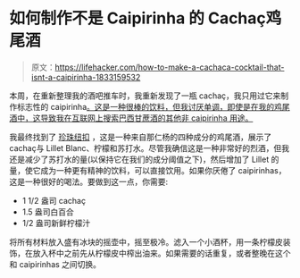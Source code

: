 # 如何制作不是 Caipirinha 的 Cachaç鸡尾酒

> 原文：<https://lifehacker.com/how-to-make-a-cachaca-cocktail-that-isnt-a-caipirinha-1833159532>

本周，在重新整理我的酒吧推车时，我重新发现了一瓶 cachaç，我只用过它来制作标志性的 caipirinha[。这是一种很棒的饮料，但我讨厌单调，即使是在我的鸡尾酒中，这导致我在互联网上搜索巴西甘蔗酒的其他非 caipirinha 用途。](https://lifehacker.com/3-ingredient-happy-hour-a-summery-caipirinha-1825608451)



我最终找到了 [珍珠纽扣](https://www.epicurious.com/recipes/food/views/pearl-button-350148) ，这是一种来自那仁杨的四种成分的鸡尾酒，展示了 cachaç与 Lillet Blanc、柠檬和苏打水。尽管我确信这是一种非常好的烈酒，但我还是减少了苏打水的量(以保持它在我们的成分阈值之下)，然后增加了 Lillet 的量，使它成为一种更有精神的饮料，可以直接饮用。如果你厌倦了 caipirinhas，这是一种很好的喝法。要做到这一点，你需要:

*   1 1/2 盎司 cachaç
*   1.5 盎司白百合
*   1/2 盎司新鲜柠檬汁

将所有材料放入盛有冰块的摇壶中，摇至极冷。滤入一个小酒杯，用一条柠檬皮装饰，在放入杯中之前先从柠檬皮中榨出油来。如果需要的话重复，或者整晚在这个和 caipirinhas 之间切换。